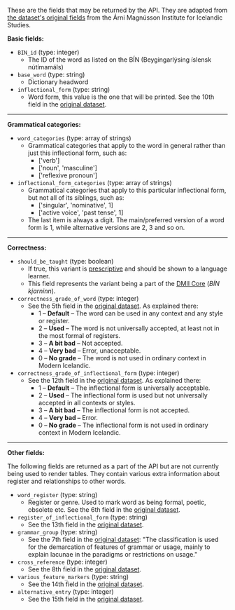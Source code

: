 These are the fields that may be returned by the API. They are adapted from [the dataset's original fields](https://bin.arnastofnun.is/DMII/LTdata/k-format/) from the Árni Magnússon Institute for Icelandic Studies.

**Basic fields:**

- `BIN_id` (type: integer)
  - The ID of the word as listed on the BÍN (Beygingarlýsing íslensk nútímamáls)
- `base_word` (type: string)
  - Dictionary headword
- `inflectional_form` (type: string)
  - Word form, this value is the one that will be printed. See the 10th field in the [original dataset](https://bin.arnastofnun.is/DMII/LTdata/k-format/).

---

**Grammatical categories:**

- `word_categories` (type: array of strings)
  - Grammatical categories that apply to the word in general rather than just this inflectional form, such as:
    - ['verb']
    - ['noun', 'masculine']
    - ['reflexive pronoun']
- `inflectional_form_categories` (type: array of strings)
  - Grammatical categories that apply to this particular inflectional form, but not all of its siblings,  such as:
    - ['singular', 'nominative', 1]
    - ['active voice', 'past tense', 1]
  - The last item is always a digit. The main/preferred version of a word form is 1, while alternative versions are 2, 3 and so on.

---

**Correctness:**

- `should_be_taught` (type: boolean)
  - If true, this variant is [prescriptive](https://en.wikipedia.org/wiki/Linguistic_prescription) and should be shown to a language learner.
  - This field represents the variant being a part of the [DMII Core](https://bin.arnastofnun.is/DMII/dmii-core/) (*BÍN kjarninn*).
- `correctness_grade_of_word` (type: integer)
  - See the 5th field in the [original dataset](https://bin.arnastofnun.is/DMII/LTdata/k-format/). As explained there:
    - 1 – **Default** – The word can be used in any context and any style or register.
    - 2 – **Used** – The word is not universally accepted, at least not in the most formal of registers.
    - 3 – **A bit bad** – Not accepted.
    - 4 – **Very bad** – Error, unacceptable.
    - 0 – **No grade** – The word is not used in ordinary context in Modern Icelandic.
- `correctness_grade_of_inflectional_form` (type: integer)
  - See the 12th field in the [original dataset](https://bin.arnastofnun.is/DMII/LTdata/k-format/). As explained there:
    - 1 – **Default** – The inflectional form is universally acceptable.
    - 2 – **Used** – The inflectional form is used but not universally accepted in all contexts or styles.
    - 3 – **A bit bad** – The inflectional form is not accepted.
    - 4 – **Very bad –** Error.
    - 0 – **No grade** – The inflectional form is not used in ordinary context in Modern Icelandic.

---

**Other fields:**

The following fields are returned as a part of the API but are not currently being used to render tables. They contain various extra information about register and relationships to other words.

- `word_register` (type: string)
  - Register or genre. Used to mark word as being formal, poetic, obsolete etc. See the 6th field in the [original dataset](https://bin.arnastofnun.is/DMII/LTdata/k-format/).
- `register_of_inflectional_form` (type: string)
  - See the 13th field in the [original dataset](https://bin.arnastofnun.is/DMII/LTdata/k-format/).
- `grammar_group` (type: string)
  - See the 7th field in the [original dataset](https://bin.arnastofnun.is/DMII/LTdata/k-format/): "The classification is used for the demarcation of features of grammar or usage, mainly to explain lacunae in the paradigms or restrictions on usage."
- `cross_reference` (type: integer)
  - See the 8th field in the [original dataset](https://bin.arnastofnun.is/DMII/LTdata/k-format/).
- `various_feature_markers` (type: string)
  - See the 14th field in the [original dataset](https://bin.arnastofnun.is/DMII/LTdata/k-format/).
- `alternative_entry` (type: integer)
  - See the 15th field in the [original dataset](https://bin.arnastofnun.is/DMII/LTdata/k-format/).
